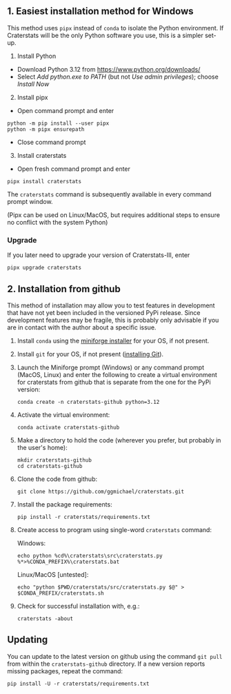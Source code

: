 
## 1. Easiest installation method for Windows

This method uses `pipx` instead of `conda` to isolate the Python environment. If Craterstats will be the only Python
software you use, this is a simpler set-up. 

1. Install Python
- Download Python 3.12 from https://www.python.org/downloads/
- Select _Add python.exe to PATH_ (but not _Use admin privileges_); choose _Install Now_

2. Install pipx

 - Open command prompt and enter
```
python -m pip install --user pipx
python -m pipx ensurepath
```
- Close command prompt

3. Install craterstats
 - Open fresh command prompt and enter 
```
pipx install craterstats
```
The `craterstats` command is subsequently available in every command prompt window.

(Pipx can be used on Linux/MacOS, but requires additional steps to ensure no conflict with the system Python)

### Upgrade

If you later need to upgrade your version of Craterstats-III, enter 
```
pipx upgrade craterstats
```

## 2. Installation from github

This method of installation may allow you to test features in development that have not yet been included in the versioned PyPi release.
Since development features may be fragile, this is probably only advisable if you are in contact with the author about a specific issue.

1. Install `conda` using the [miniforge installer](https://github.com/conda-forge/miniforge#miniforge3) for your OS, if not present.
1. Install `git` for your OS, if not present ([installing Git](https://git-scm.com/book/en/v2/Getting-Started-Installing-Git)).
1. Launch the Miniforge prompt (Windows) or any command prompt (MacOS, Linux) and enter the following to create a virtual environment for craterstats from github that is separate from the one for the PyPi version:

    ```
    conda create -n craterstats-github python=3.12
    ```
1. Activate the virtual environment:

   ```
   conda activate craterstats-github
   ```
1. Make a directory to hold the code (wherever you prefer, but probably in the user's home):

   ```
   mkdir craterstats-github
   cd craterstats-github   
   ```
1. Clone the code from github:

   ```
   git clone https://github.com/ggmichael/craterstats.git
   ```
1. Install the package requirements:
   ```
   pip install -r craterstats/requirements.txt
   ```
1. Create access to program using single-word `craterstats` command:

   Windows:
   ```
   echo python %cd%\craterstats\src\craterstats.py %*>%CONDA_PREFIX%\craterstats.bat
   ```
   Linux/MacOS [untested]:
   ```
   echo "python $PWD/craterstats/src/craterstats.py $@" > $CONDA_PREFIX/craterstats.sh
   ```
1. Check for successful installation with, e.g.:
   ```
   craterstats -about
   ```

## Updating

You can update to the latest version on github using the command `git pull` from within the 
`craterstats-github` directory. If a new version reports missing packages, repeat the command:
   ```
   pip install -U -r craterstats/requirements.txt
   ```
